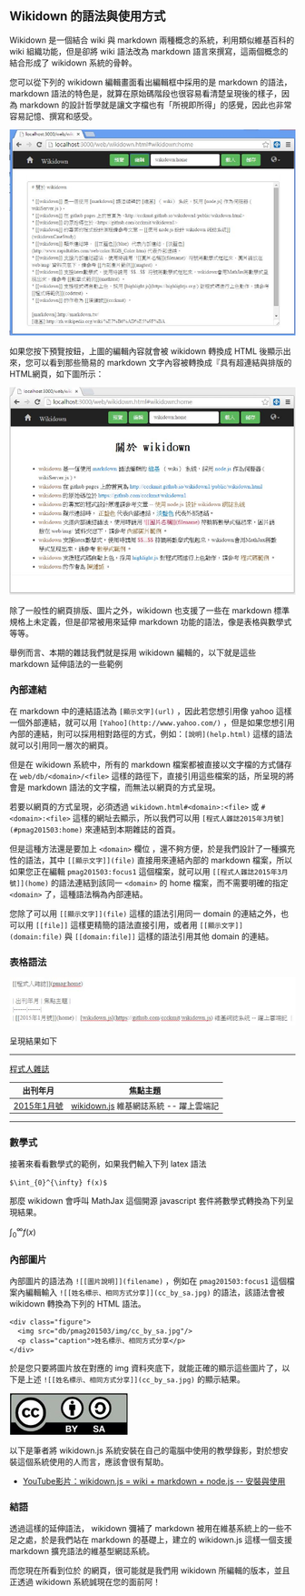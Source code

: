 ## Wikidown 的語法與使用方式

Wikidown 是一個結合 wiki 與 markdown 兩種概念的系統，利用類似維基百科的  wiki 組織功能，但是卻將 wiki 語法改為 markdown 語言來撰寫，這兩個概念的結合形成了 wikidown 系統的骨幹。

您可以從下列的 wikidown 編輯畫面看出編輯框中採用的是 markdown 的語法，markdown 語法的特色是，就算在原始碼階段也很容易看清楚呈現後的樣子，因為 markdown 的設計哲學就是讓文字檔也有「所視即所得」的感覺，因此也非常容易記憶、撰寫和感受。

![圖、wikidown 的編輯畫面](wikidown_edit.jpg)

如果您按下預覽按鈕，上圖的編輯內容就會被 wikidown 轉換成 HTML 後顯示出來，您可以看到那些簡易的 markdown 文字內容被轉換成『具有超連結與排版的 HTML網頁，如下圖所示：

![圖、wikidown 的顯示畫面](wikidown_view.jpg)

除了一般性的網頁排版、圖片之外，wikidown 也支援了一些在 markdown 標準規格上未定義，但是卻常被用來延伸 markdown 功能的語法，像是表格與數學式等等。

舉例而言、本期的雜誌我們就是採用 wikidown 編輯的，以下就是這些 markdown 延伸語法的一些範例

### 內部連結

在 markdown 中的連結語法為 `[顯示文字](url)` ，因此若您想引用像 yahoo 這樣一個外部連結，就可以用 `[Yahoo](http://www.yahoo.com/)` ，但是如果您想引用內部的連結，則可以採用相對路徑的方式，例如：`[說明](help.html)` 這樣的語法就可以引用同一層次的網頁。

但是在 wikidown 系統中，所有的 markdown 檔案都被直接以文字檔的方式儲存在 `web/db/<domain>/<file>` 這樣的路徑下，直接引用這些檔案的話，所呈現的將會是 markdown 語法的文字檔，而無法以網頁的方式呈現。

若要以網頁的方式呈現，必須透過 `wikidown.html#<domain>:<file>` 或 `#<domain>:<file>` 這樣的網址去顯示，所以我們可以用 `[程式人雜誌2015年3月號](#pmag201503:home)` 來連結到本期雜誌的首頁。

但是這種方法還是要加上 `<domain>` 欄位 ，還不夠方便，於是我們設計了一種擴充性的語法，其中  `[[顯示文字]](file)` 直接用來連結內部的 markdown 檔案，所以如果您正在編輯 `pmag201503:focus1` 這個檔案，就可以用 `[[程式人雜誌2015年3月號]](home)` 的語法連結到該同一 `<domain>` 的 home 檔案，而不需要明確的指定 `<domain>` 了，這種語法稱為內部連結。

您除了可以用 `[[顯示文字]](file)` 這樣的語法引用同一 domain 的連結之外，也可以用 `[[file]]` 這樣更精簡的語法直接引用，或者用 `[[顯示文字]](domain:file)` 與 `[[domain:file]]` 這樣的語法引用其他 domain 的連結。

### 表格語法

![](table.jpg)

呈現結果如下

----

[程式人雜誌](../pmag/home.html)

| 出刊年月 | 焦點主題 |
|------|------|
| [2015年1月號](home.html) |  [wikidown.js](https://github.com/ccckmit/wikidown.js) 維基網誌系統 -- 躍上雲端記  |

----

### 數學式

接著來看看數學式的範例，如果我們輸入下列  latex 語法

`$\int_{0}^{\infty} f(x)$` 

那麼 wikidown 會呼叫 MathJax 這個開源 javascript 套件將數學式轉換為下列呈現結果。

$\int_{0}^{\infty} f(x)$

### 內部圖片

內部圖片的語法為 `![[圖片說明]](filename)` ，例如在 `pmag201503:focus1` 這個檔案內編輯輸入  `![[姓名標示、相同方式分享]](cc_by_sa.jpg)` 的語法，該語法會被 wikidown 轉換為下列的 HTML 語法。

```
<div class="figure">
  <img src="db/pmag201503/img/cc_by_sa.jpg"/>
  <p class="caption">姓名標示、相同方式分享</p>
</div>
```

於是您只要將圖片放在對應的 img 資料夾底下，就能正確的顯示這些圖片了，以下是上述 `![[姓名標示、相同方式分享]](cc_by_sa.jpg)` 的顯示結果。

![姓名標示、相同方式分享](cc_by_sa.jpg)


以下是筆者將 wikidown.js 系統安裝在自己的電腦中使用的教學錄影，對於想安裝這個系統使用的人而言，應該會很有幫助。

* [YouTube影片：wikidown.js = wiki + markdown + node.js -- 安裝與使用](http://youtu.be/TCd8OTGbwmc)


### 結語

透過這樣的延伸語法， wikidown 彌補了 markdown 被用在維基系統上的一些不足之處，於是我們站在 markdown 的基礎上，建立的 wikidown.js  這樣一個支援 markdown 擴充語法的維基型網誌系統。

而您現在所看到位於 的網頁，很可能就是我們用 wikidown 所編輯的版本，並且正透過 wikidown 系統誠現在您的面前阿！






